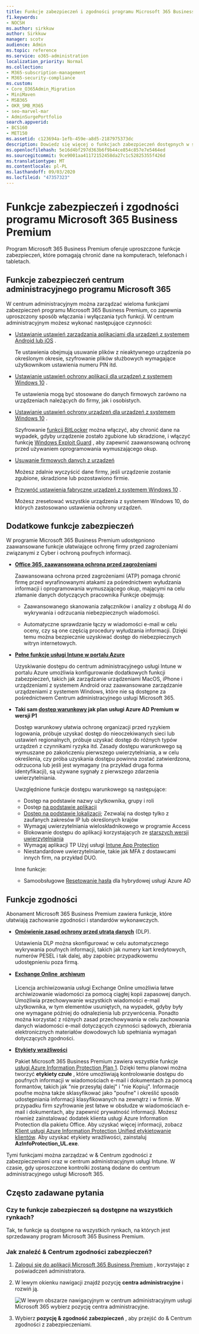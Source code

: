 ```yaml
---
title: Funkcje zabezpieczeń i zgodności programu Microsoft 365 Business Premium
f1.keywords:
- NOCSH
ms.author: sirkkuw
author: Sirkkuw
manager: scotv
audience: Admin
ms.topic: reference
ms.service: o365-administration
localization_priority: Normal
ms.collection:
- M365-subscription-management
- M365-security-compliance
ms.custom:
- Core_O365Admin_Migration
- MiniMaven
- MSB365
- OKR_SMB_M365
- seo-marvel-mar
- AdminSurgePortfolio
search.appverid:
- BCS160
- MET150
ms.assetid: c123694a-1efb-459e-a8d5-2187975373dc
description: Dowiedz się więcej o funkcjach zabezpieczeń dostępnych w systemie Microsoft 365 Business Premium, które pomagają chronić dane na komputerach, telefonach i tabletach.
ms.openlocfilehash: 5e16d4bf297d363b6f9b44ce854c857e7e5464ed
ms.sourcegitcommit: 9ce9001aa41172152458da27c1c52825355f426d
ms.translationtype: MT
ms.contentlocale: pl-PL
ms.lasthandoff: 09/03/2020
ms.locfileid: "47357323"
---
```

# <a name="microsoft-365-business-premium-security-and-compliance-features"></a>Funkcje zabezpieczeń i zgodności programu Microsoft 365 Business Premium

Program Microsoft 365 Business Premium oferuje uproszczone funkcje zabezpieczeń, które pomagają chronić dane na komputerach, telefonach i tabletach.
    
## <a name="microsoft-365-admin-center-security-features"></a>Funkcje zabezpieczeń centrum administracyjnego programu Microsoft 365

W centrum administracyjnym można zarządzać wieloma funkcjami zabezpieczeń programu Microsoft 365 Business Premium, co zapewnia uproszczony sposób włączania i wyłączania tych funkcji. W centrum administracyjnym możesz wykonać następujące czynności:
  
- [Ustawianie ustawień zarządzania aplikacjami dla urządzeń z systemem Android lub iOS](app-protection-settings-for-android-and-ios.md) . 
    
    Te ustawienia obejmują usuwanie plików z nieaktywnego urządzenia po określonym okresie, szyfrowanie plików służbowych wymagające użytkownikom ustawienia numeru PIN itd.
    
- [Ustawianie ustawień ochrony aplikacji dla urządzeń z systemem Windows 10](protection-settings-for-windows-10-devices.md) . 
    
    Te ustawienia mogą być stosowane do danych firmowych zarówno na urządzeniach należących do firmy, jak i osobistych.
    
- [Ustawianie ustawień ochrony urządzeń dla urządzeń z systemem Windows 10](protection-settings-for-windows-10-pcs.md) . 
    
    Szyfrowanie [funkcji BitLocker](https://go.microsoft.com/fwlink/p/?linkid=871405) można włączyć, aby chronić dane na wypadek, gdyby urządzenie zostało zgubione lub skradzione, i włączyć funkcję [Windows Exploit Guard](https://docs.microsoft.com/windows/security/threat-protection/microsoft-defender-atp/enable-exploit-protection) , aby zapewnić zaawansowaną ochronę przed używaniem oprogramowania wymuszającego okup. 
    
- [Usuwanie firmowych danych z urządzeń](remove-company-data.md)
    
    Możesz zdalnie wyczyścić dane firmy, jeśli urządzenie zostanie zgubione, skradzione lub pozostawiono firmie.
    
- [Przywróć ustawienia fabryczne urządzeń z systemem Windows 10](reset-devices-to-factory-settings.md) . 
    
    Możesz zresetować wszystkie urządzenia z systemem Windows 10, do których zastosowano ustawienia ochrony urządzeń.
    
## <a name="additional-security-features"></a>Dodatkowe funkcje zabezpieczeń 

W programie Microsoft 365 Business Premium udostępniono zaawansowane funkcje ułatwiające ochronę firmy przed zagrożeniami związanymi z Cyber i ochroną poufnych informacji.
  
- **[Office 365, zaawansowana ochrona przed zagrożeniami](https://docs.microsoft.com/microsoft-365/security/office-365-security/office-365-atp)**
    
    Zaawansowana ochrona przed zagrożeniami (ATP) pomaga chronić firmę przed wyrafinowanymi atakami za pośrednictwem wyłudzania informacji i oprogramowania wymuszającego okup, mającymi na celu złamanie danych dotyczących pracownika Funkcje obejmują:
    
  - Zaawansowanego skanowania załączników i analizy z obsługą AI do wykrywania i odrzucania niebezpiecznych wiadomości.
    
  - Automatyczne sprawdzanie łączy w wiadomości e-mail w celu oceny, czy są one częścią procedury wyłudzania informacji. Dzięki temu można bezpiecznie uzyskiwać dostęp do niebezpiecznych witryn internetowych.

- **[Pełne funkcje usługi Intune w portalu Azure](https://go.microsoft.com/fwlink/p/?linkid=871403)**
    
    Uzyskiwanie dostępu do centrum administracyjnego usługi Intune w portalu Azure umożliwia konfigurowanie dodatkowych funkcji zabezpieczeń, takich jak zarządzanie urządzeniami MacOS, iPhone i urządzeniami z systemem Android oraz zaawansowane zarządzanie urządzeniami z systemem Windows, które nie są dostępne za pośrednictwem Centrum administracyjnego usługi Microsoft 365.
- **Taki sam [dostęp warunkowy](https://docs.microsoft.com/azure/active-directory/conditional-access/overview) jak plan usługi Azure AD Premium w wersji P1**


    Dostęp warunkowy ułatwia ochronę organizacji przed ryzykiem logowania, próbuje uzyskać dostęp do nieoczekiwanych sieci lub ustawień regionalnych, próbuje uzyskać dostęp do różnych typów urządzeń z czynnikami ryzyka itd. Zasady dostępu warunkowego są wymuszane po zakończeniu pierwszego uwierzytelniania, a w celu określenia, czy próba uzyskania dostępu powinna zostać zatwierdzona, odrzucona lub jeśli jest wymagany (na przykład druga forma identyfikacji), są używane sygnały z pierwszego zdarzenia uwierzytelniania.

    Uwzględnione funkcje dostępu warunkowego są następujące:

    - Dostęp na podstawie nazwy użytkownika, grupy i roli
    - Dostęp [na podstawie aplikacji](https://docs.microsoft.com/azure/active-directory/conditional-access/app-based-conditional-access) 
    - [Dostęp na podstawie lokalizacji](https://docs.microsoft.com/azure/active-directory/authentication/howto-registration-mfa-sspr-combined#conditional-access-policies-for-combined-registration);  Zezwalaj na dostęp tylko z zaufanych zakresów IP lub określonych krajów 
    - Wymagaj uwierzytelniania wieloskładnikowego w programie Access
    - Blokowanie dostępu do aplikacji korzystających ze [starszych wersji uwierzytelniania](https://docs.microsoft.com/azure/active-directory/conditional-access/block-legacy-authentication)
    - Wymagaj aplikacji TP Użyj usługi [Intune App Protection](https://docs.microsoft.com/azure/active-directory/conditional-access/app-protection-based-conditional-access)
    - Niestandardowe uwierzytelnianie, takie jak MFA z dostawcami innych firm, na przykład DUO.
   
    Inne funkcje:
    - Samoobsługowe [Resetowanie hasła](https://docs.microsoft.com/azure/active-directory/authentication/concept-sspr-customization) dla hybrydowej usługi Azure AD
    
## <a name="compliance-features"></a>Funkcje zgodności

Abonament Microsoft 365 Business Premium zawiera funkcje, które ułatwiają zachowanie zgodności i standardów wykonawczych.

- **[Omówienie zasad ochrony przed utratą danych](https://docs.microsoft.com/microsoft-365/compliance/data-loss-prevention-policies)** (DLP). 
    
    Ustawienia DLP można skonfigurować w celu automatycznego wykrywania poufnych informacji, takich jak numery kart kredytowych, numerów PESEL i tak dalej, aby zapobiec przypadkowemu udostępnieniu poza firmą.
    
- **[Exchange Online  archiwum](https://products.office.com/exchange/microsoft-exchange-online-archiving-email)**
    
    Licencja archiwizowania usługi Exchange Online umożliwia łatwe archiwizowanie wiadomości za pomocą ciągłej kopii zapasowej danych. Umożliwia przechowywanie wszystkich wiadomości e-mail użytkownika, w tym elementów usuniętych, na wypadek, gdyby były one wymagane później do odnalezienia lub przywrócenia. Ponadto można korzystać z różnych zasad przechowywania w celu zachowania danych wiadomości e-mail dotyczących czynności sądowych, zbierania elektronicznych materiałów dowodowych lub spełniania wymagań dotyczących zgodności.
    
- **[Etykiety wrażliwości](https://docs.microsoft.com/microsoft-365/compliance/sensitivity-labels)**

   Pakiet Microsoft 365 Business Premium zawiera wszystkie funkcje [usługi Azure Information Protection Plan 1](https://go.microsoft.com/fwlink/p/?linkid=871407). Dzięki temu planowi można tworzyć **etykiety czułe** , które umożliwiają kontrolowanie dostępu do poufnych informacji w wiadomościach e-mail i dokumentach za pomocą formantów, takich jak "nie przesyłaj dalej" i "nie Kopiuj". Informacje poufne można także sklasyfikować jako "poufne" i określić sposób udostępniania informacji klasyfikowanych na zewnątrz i w firmie. W przypadku firm szyfrowanie jest łatwe w obsłudze w wiadomościach e-mail i dokumentach, aby zapewnić prywatność informacji. Możesz również zainstalować dodatek klienta usługi Azure Information Protection dla pakietu Office. Aby uzyskać więcej informacji, zobacz [Klient usługi Azure Information Protection Unified etykietowanie klientów](https://docs.microsoft.com/azure/information-protection/rms-client/unifiedlabelingclient-version-release-history). Aby uzyskać etykiety wrażliwości, zainstaluj **AzInfoProtection_UL.exe**.

Tymi funkcjami można zarządzać w &amp; Centrum zgodności z zabezpieczeniami oraz w centrum administracyjnym usługi Intune. W czasie, gdy uproszczone kontrolki zostaną dodane do centrum administracyjnego usługi Microsoft 365.
  
    
## <a name="faq"></a>Często zadawane pytania

 ### <a name="are-these-security-features-available-in-all-markets"></a>Czy te funkcje zabezpieczeń są dostępne na wszystkich rynkach?
  
Tak, te funkcje są dostępne na wszystkich rynkach, na których jest sprzedawany program Microsoft 365 Business Premium.
  
### <a name="how-do-i-find-the-security-amp-compliance-center"></a>Jak znaleźć &amp; Centrum zgodności zabezpieczeń?
  
1. [Zaloguj się do aplikacji Microsoft 365 Business Premium](https://portal.microsoft.com/) , korzystając z poświadczeń administratora. 
    
2. W lewym okienku nawigacji znajdź pozycję **centra administracyjne** i rozwiń ją. 
    
    ![W lewym obszarze nawigacyjnym w centrum administracyjnym usługi Microsoft 365 wybierz pozycję centra administracyjne.](../media/fa4484f8-c637-45fd-a7bd-bdb3abfd6c03.png)
  
3. Wybierz **pozycję &amp; zgodność zabezpieczeń** , aby przejść do &amp; Centrum zgodności z zabezpieczeniami.
